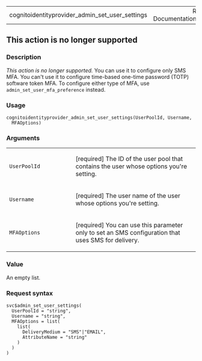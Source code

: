<table style="width: 100%;">
<tbody>
<tr class="odd">
<td>cognitoidentityprovider_admin_set_user_settings</td>
<td style="text-align: right;">R Documentation</td>
</tr>
</tbody>
</table>

## This action is no longer supported

### Description

*This action is no longer supported.* You can use it to configure only
SMS MFA. You can't use it to configure time-based one-time password
(TOTP) software token MFA. To configure either type of MFA, use
`admin_set_user_mfa_preference` instead.

### Usage

    cognitoidentityprovider_admin_set_user_settings(UserPoolId, Username,
      MFAOptions)

### Arguments

<table>
<colgroup>
<col style="width: 35%" />
<col style="width: 65%" />
</colgroup>
<tbody>
<tr class="odd">
<td><code
id="cognitoidentityprovider_admin_set_user_settings_:_UserPoolId">UserPoolId</code></td>
<td><p>[required] The ID of the user pool that contains the user whose
options you're setting.</p></td>
</tr>
<tr class="even">
<td><code
id="cognitoidentityprovider_admin_set_user_settings_:_Username">Username</code></td>
<td><p>[required] The user name of the user whose options you're
setting.</p></td>
</tr>
<tr class="odd">
<td><code
id="cognitoidentityprovider_admin_set_user_settings_:_MFAOptions">MFAOptions</code></td>
<td><p>[required] You can use this parameter only to set an SMS
configuration that uses SMS for delivery.</p></td>
</tr>
</tbody>
</table>

### Value

An empty list.

### Request syntax

    svc$admin_set_user_settings(
      UserPoolId = "string",
      Username = "string",
      MFAOptions = list(
        list(
          DeliveryMedium = "SMS"|"EMAIL",
          AttributeName = "string"
        )
      )
    )
